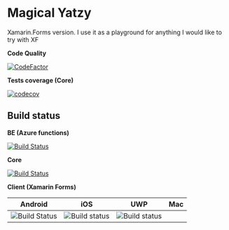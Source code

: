 # Magical Yatzy #

Xamarin.Forms version. I use it as a playground for anything I would like to try with XF

**Code Quality**

[![CodeFactor](https://www.codefactor.io/repository/github/anton-makarevich/magicalyatzyxf/badge)](https://www.codefactor.io/repository/github/anton-makarevich/magicalyatzyxf)

**Tests coverage (Core)**

[![codecov](https://codecov.io/gh/anton-makarevich/MagicalYatzyXF/branch/develop/graph/badge.svg)](https://codecov.io/gh/anton-makarevich/MagicalYatzyXF)

## Build status ##

**BE (Azure functions)**

[![Build Status](https://dev.azure.com/antonmakarevich/Magical%20Yatzy%20XF/_apis/build/status/MagicalYatzy.Azure.Functions?branchName=develop)](https://dev.azure.com/antonmakarevich/Magical%20Yatzy%20XF/_build/latest?definitionId=2&branchName=develop)

**Core**

[![Build Status](https://dev.azure.com/antonmakarevich/Magical%20Yatzy%20XF/_apis/build/status/MagicalYatzy.Core.Tests?branchName=develop)](https://dev.azure.com/antonmakarevich/Magical%20Yatzy%20XF/_build/latest?definitionId=1&branchName=develop)

**Client (Xamarin Forms)**

|Android   |iOS   |UWP   |Mac
|:-:|:-:|:-:|:-:|
|![Build Status](https://build.appcenter.ms/v0.1/apps/f3ea501e-6034-41bc-9bcf-a09f902a2485/branches/develop/badge)   |![Build status](https://build.appcenter.ms/v0.1/apps/b932b5bb-bcd4-4e03-be0b-db4b42878a8a/branches/develop/badge)   |![Build status](https://build.appcenter.ms/v0.1/apps/7d5d1bea-d0c5-409d-9ef5-9337fa29b9b8/branches/develop/badge)   | 


